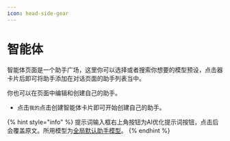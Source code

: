 ```yaml
---
icon: head-side-gear
---
```


# 智能体

智能体页面是一个助手广场，这里你可以选择或者搜索你想要的模型预设，点击器卡片后即可将助手添加在对话页面的助手列表当中。



你也可以在页面中编辑和创建自己的助手。

* 点击`我的`点击创建智能体卡片即可开始创建自己的助手。

{% hint style="info" %}
提示词输入框右上角按钮为AI优化提示词按钮，点击后会覆盖原文。所用模型为[全局默认助手模型](settings/default-models.md#mo-ren-zhu-shou-mo-xing)。
{% endhint %}

